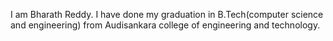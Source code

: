 I am Bharath Reddy. I have done my graduation in B.Tech(computer science and engineering) from Audisankara college of engineering and technology.
